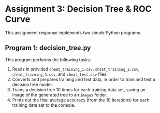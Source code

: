 # Assignment 3: Decision Tree & ROC Curve

This assignment response implements two simple Python programs.

## Program 1: decision_tree.py

This program performs the following tasks:

1. Reads in provided `cheat_training_1.csv`, `cheat_training_2.csv`, `cheat_training_3.csv`, and `cheat_test.csv` files.
2. Converts and prepares training and test data, in order to train and test a decision tree model.
3. Trains a decision tree 10 times for each training data set, saving an image of the generated tree to an `images` folder.
4. Prints out the final average accuracy (from the 10 iterations) for each training data set to the console.

